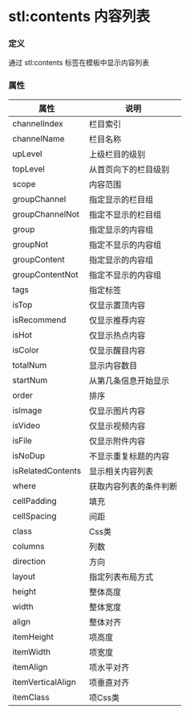 ﻿# stl:contents 内容列表


### 定义

通过 stl:contents 标签在模板中显示内容列表

### 属性

属性  | 说明
------  | ------
channelIndex | 栏目索引
channelName | 栏目名称
upLevel | 上级栏目的级别
topLevel | 从首页向下的栏目级别
scope | 内容范围
groupChannel | 指定显示的栏目组
groupChannelNot | 指定不显示的栏目组
group | 指定显示的内容组
groupNot | 指定不显示的内容组
groupContent | 指定显示的内容组
groupContentNot | 指定不显示的内容组
tags | 指定标签
isTop | 仅显示置顶内容
isRecommend | 仅显示推荐内容
isHot | 仅显示热点内容
isColor | 仅显示醒目内容
totalNum | 显示内容数目
startNum | 从第几条信息开始显示
order | 排序
isImage | 仅显示图片内容
isVideo | 仅显示视频内容
isFile | 仅显示附件内容
isNoDup | 不显示重复标题的内容
isRelatedContents | 显示相关内容列表
where | 获取内容列表的条件判断
cellPadding | 填充
cellSpacing | 间距
class | Css类
columns | 列数
direction | 方向
layout | 指定列表布局方式
height | 整体高度
width | 整体宽度
align | 整体对齐
itemHeight | 项高度
itemWidth | 项宽度
itemAlign | 项水平对齐
itemVerticalAlign | 项垂直对齐
itemClass | 项Css类